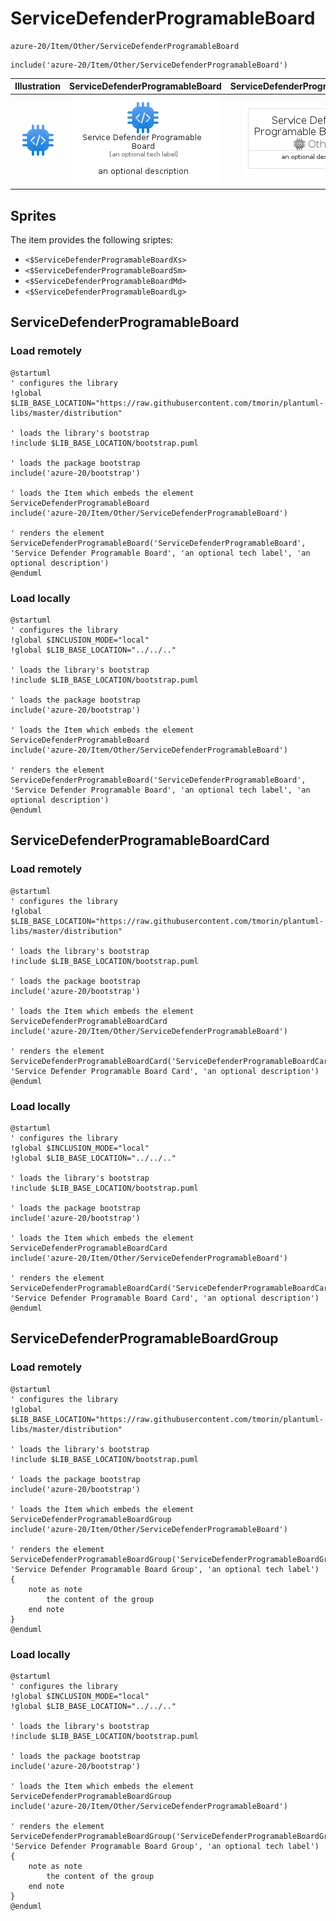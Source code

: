 # ServiceDefenderProgramableBoard


```text
azure-20/Item/Other/ServiceDefenderProgramableBoard
```

```text
include('azure-20/Item/Other/ServiceDefenderProgramableBoard')
```



| Illustration | ServiceDefenderProgramableBoard | ServiceDefenderProgramableBoardCard | ServiceDefenderProgramableBoardGroup |
| :---: | :---: | :---: | :---: |
| ![illustration for Illustration](../../../azure-20/Item/Other/ServiceDefenderProgramableBoard.png) | ![illustration for ServiceDefenderProgramableBoard](../../../azure-20/Item/Other/ServiceDefenderProgramableBoard.Local.png) | ![illustration for ServiceDefenderProgramableBoardCard](../../../azure-20/Item/Other/ServiceDefenderProgramableBoardCard.Local.png) | ![illustration for ServiceDefenderProgramableBoardGroup](../../../azure-20/Item/Other/ServiceDefenderProgramableBoardGroup.Local.png) |



## Sprites
The item provides the following sriptes:

- `<$ServiceDefenderProgramableBoardXs>`
- `<$ServiceDefenderProgramableBoardSm>`
- `<$ServiceDefenderProgramableBoardMd>`
- `<$ServiceDefenderProgramableBoardLg>`





## ServiceDefenderProgramableBoard

### Load remotely
```plantuml
@startuml
' configures the library
!global $LIB_BASE_LOCATION="https://raw.githubusercontent.com/tmorin/plantuml-libs/master/distribution"

' loads the library's bootstrap
!include $LIB_BASE_LOCATION/bootstrap.puml

' loads the package bootstrap
include('azure-20/bootstrap')

' loads the Item which embeds the element ServiceDefenderProgramableBoard
include('azure-20/Item/Other/ServiceDefenderProgramableBoard')

' renders the element
ServiceDefenderProgramableBoard('ServiceDefenderProgramableBoard', 'Service Defender Programable Board', 'an optional tech label', 'an optional description')
@enduml
```

### Load locally
```plantuml
@startuml
' configures the library
!global $INCLUSION_MODE="local"
!global $LIB_BASE_LOCATION="../../.."

' loads the library's bootstrap
!include $LIB_BASE_LOCATION/bootstrap.puml

' loads the package bootstrap
include('azure-20/bootstrap')

' loads the Item which embeds the element ServiceDefenderProgramableBoard
include('azure-20/Item/Other/ServiceDefenderProgramableBoard')

' renders the element
ServiceDefenderProgramableBoard('ServiceDefenderProgramableBoard', 'Service Defender Programable Board', 'an optional tech label', 'an optional description')
@enduml
```

## ServiceDefenderProgramableBoardCard

### Load remotely
```plantuml
@startuml
' configures the library
!global $LIB_BASE_LOCATION="https://raw.githubusercontent.com/tmorin/plantuml-libs/master/distribution"

' loads the library's bootstrap
!include $LIB_BASE_LOCATION/bootstrap.puml

' loads the package bootstrap
include('azure-20/bootstrap')

' loads the Item which embeds the element ServiceDefenderProgramableBoardCard
include('azure-20/Item/Other/ServiceDefenderProgramableBoard')

' renders the element
ServiceDefenderProgramableBoardCard('ServiceDefenderProgramableBoardCard', 'Service Defender Programable Board Card', 'an optional description')
@enduml
```

### Load locally
```plantuml
@startuml
' configures the library
!global $INCLUSION_MODE="local"
!global $LIB_BASE_LOCATION="../../.."

' loads the library's bootstrap
!include $LIB_BASE_LOCATION/bootstrap.puml

' loads the package bootstrap
include('azure-20/bootstrap')

' loads the Item which embeds the element ServiceDefenderProgramableBoardCard
include('azure-20/Item/Other/ServiceDefenderProgramableBoard')

' renders the element
ServiceDefenderProgramableBoardCard('ServiceDefenderProgramableBoardCard', 'Service Defender Programable Board Card', 'an optional description')
@enduml
```

## ServiceDefenderProgramableBoardGroup

### Load remotely
```plantuml
@startuml
' configures the library
!global $LIB_BASE_LOCATION="https://raw.githubusercontent.com/tmorin/plantuml-libs/master/distribution"

' loads the library's bootstrap
!include $LIB_BASE_LOCATION/bootstrap.puml

' loads the package bootstrap
include('azure-20/bootstrap')

' loads the Item which embeds the element ServiceDefenderProgramableBoardGroup
include('azure-20/Item/Other/ServiceDefenderProgramableBoard')

' renders the element
ServiceDefenderProgramableBoardGroup('ServiceDefenderProgramableBoardGroup', 'Service Defender Programable Board Group', 'an optional tech label') {
    note as note
        the content of the group
    end note
}
@enduml
```

### Load locally
```plantuml
@startuml
' configures the library
!global $INCLUSION_MODE="local"
!global $LIB_BASE_LOCATION="../../.."

' loads the library's bootstrap
!include $LIB_BASE_LOCATION/bootstrap.puml

' loads the package bootstrap
include('azure-20/bootstrap')

' loads the Item which embeds the element ServiceDefenderProgramableBoardGroup
include('azure-20/Item/Other/ServiceDefenderProgramableBoard')

' renders the element
ServiceDefenderProgramableBoardGroup('ServiceDefenderProgramableBoardGroup', 'Service Defender Programable Board Group', 'an optional tech label') {
    note as note
        the content of the group
    end note
}
@enduml
```

